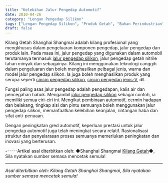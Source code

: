 ```yaml
---
title: "Kelebihan Jalur Pengedap Automotif"
date: 2010-04-26
category: "Lengan Pengedap Silikon"
tags: ["Lengan Pengedap Silikon", "Produk Getah", "Bahan Perindustrian"]
draft: false
---
```


Kilang Getah Shanghai Shangmai adalah kilang profesional yang mengkhusus dalam pengeluaran komponen pengedap, jalur pengedap dan produk lain. Pada masa ini, jalur pengedap yang digunakan dalam automobil terutamanya termasuk [jalur pengedap silikon](http://www.smpolymer.com/guijiaomifengtiao/), jalur pengedap getah nitrile tahan minyak dan sebagainya. Kilang ini menggunakan teknologi canggih dalam pengeluaran dan boleh menghasilkan pelbagai jenis, warna dan model jalur pengedap silikon. Ia juga boleh menghasilkan produk yang serupa seperti [cincin pengedap silikon](http://www.smpolymer.com/), [cincin pengedap jenis-V](http://www.smpolymer.com/), dll.

Fungsi paling asas jalur pengedap adalah pengedapan, kalis air dan pencegahan habuk. Mengambil [jalur pengedap silikon](http://www.smpolymer.com/guijiaomifengtiao/) sebagai contoh, ia memiliki semua ciri-ciri ini. Mengikut pembinaan automotif, cermin hadapan dan belakang, tingkap sisi dan pintu semuanya boleh menggunakan jalur pengedap silikon, memanfaatkan kelebihan keanjalan, rintangan haba dan sifat anti-penuaan.

Dengan peningkatan gred automotif, keperluan prestasi untuk jalur pengedap automotif juga telah meningkat secara relatif. Rasionalisasi struktur dan penyelarasan proses semuanya memerlukan peningkatan dan inovasi yang berterusan.

------Artikel asal diterbitkan oleh: ◆Shanghai Shangmai [Kilang Getah](http://www.smpolymer.com/)◆, Sila nyatakan sumber semasa mencetak semula!

---

*Asal diterbitkan oleh: Kilang Getah Shanghai Shangmai, Sila nyatakan sumber semasa mencetak semula!*